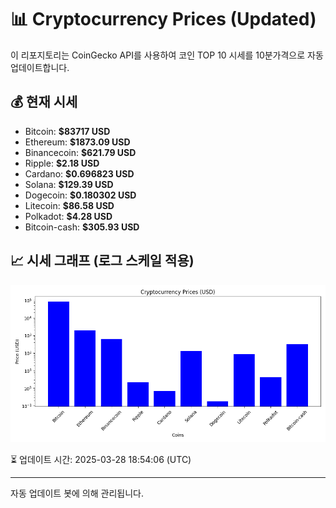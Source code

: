 
# 📊 Cryptocurrency Prices (Updated)

이 리포지토리는 CoinGecko API를 사용하여 코인 TOP 10 시세를 10분가격으로 자동 업데이트합니다.

## 💰 현재 시세
- Bitcoin: **$83717 USD**
- Ethereum: **$1873.09 USD**
- Binancecoin: **$621.79 USD**
- Ripple: **$2.18 USD**
- Cardano: **$0.696823 USD**
- Solana: **$129.39 USD**
- Dogecoin: **$0.180302 USD**
- Litecoin: **$86.58 USD**
- Polkadot: **$4.28 USD**
- Bitcoin-cash: **$305.93 USD**

## 📈 시세 그래프 (로그 스케일 적용)
![Crypto Prices](crypto_prices.png)

⏳ 업데이트 시간: 2025-03-28 18:54:06 (UTC)

---
자동 업데이트 봇에 의해 관리됩니다.
